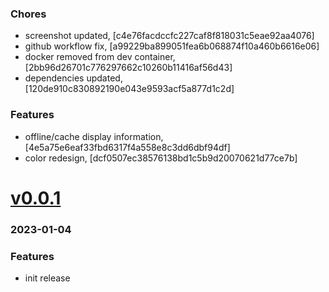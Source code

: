 ### Chores
+ screenshot updated, [c4e76facdccfc227caf8f818031c5eae92aa4076]
+ github workflow fix, [a99229ba899051fea6b068874f10a460b6616e06]
+ docker removed from dev container, [2bb96d26701c776297662c10260b11416af56d43]
+ dependencies updated, [120de910c830892190e043e9593acf5a877d1c2d]

### Features
+ offline/cache display information, [4e5a75e6eaf33fbd6317f4a558e8c3dd6dbf94df]
+ color redesign, [dcf0507ec38576138bd1c5b9d20070621d77ce7b]


# <a href='https://github.com/mrjackwills/flightbox_vue/releases/tag/v0.0.1'>v0.0.1</a>
### 2023-01-04

### Features
+ init release
